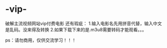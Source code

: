 # -vip-
破解主流视频网站vip付费电影
还有瑕疵：
1.输入电影名先用拼音代替，输入中文是乱码。没来得及转换
2.如果下载下来的是.m3u8需要转码才能观看。。。


ps：请勿商用，仅供交流学习！！！
